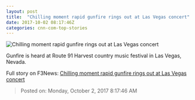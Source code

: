 ```yaml
---
layout: post
title:  "Chilling moment rapid gunfire rings out at Las Vegas concert"
date: 2017-10-02 08:17:46Z
categories: cnn-com-top-stories
---
```


![Chilling moment rapid gunfire rings out at Las Vegas concert](http://i2.cdn.cnn.com/cnnnext/dam/assets/171002033906-las-vegas-shooting-concert-video-shots-von-00013223-super-tease.jpg)

Gunfire is heard at Route 91 Harvest country music festival in Las Vegas, Nevada.


Full story on F3News: [Chilling moment rapid gunfire rings out at Las Vegas concert](http://www.f3nws.com/n/rvG2YG)

> Posted on: Monday, October 2, 2017 8:17:46 AM
